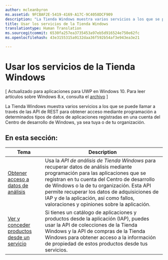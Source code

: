 ```yaml
---
author: mcleanbyron
ms.assetid: 9FCBAF2E-5419-4169-A17C-9C4058DCF909
description: "La Tienda Windows muestra varios servicios a los que se puede llamar a través de las API de REST para acceder mediante programación a determinados tipos de datos de aplicaciones registradas en una cuenta del Centro de desarrollo de Windows, ya sea tuya o de tu organización."
title: Usar los servicios de la Tienda Windows
translationtype: Human Translation
ms.sourcegitcommit: 6530fa257ea3735453a97eb5d916524e750e62fc
ms.openlocfilehash: 43e3155315a9132daa36f592b54af3e943ea3e21

---
```


# Usar los servicios de la Tienda Windows


\[ Actualizado para aplicaciones para UWP en Windows 10. Para leer artículos sobre Windows 8.x, consulta el [archivo](http://go.microsoft.com/fwlink/p/?linkid=619132) \]

La Tienda Windows muestra varios servicios a los que se puede llamar a través de las API de REST para obtener acceso mediante programación a determinados tipos de datos de aplicaciones registradas en una cuenta del Centro de desarrollo de Windows, ya sea tuya o de tu organización.

## En esta sección:


| Tema                                                                                                       | Description                 |
|-------------------------------------------------------------------------------------------------------------|-----------------------------|
| [Obtener acceso a datos de análisis](access-analytics-data-using-windows-store-services.md) | Usa la <em>API de análisis de Tienda Windows</em> para recuperar datos de análisis mediante programación para las aplicaciones que se registran en tu cuenta del Centro de desarrollo de Windows o la de tu organización. Esta API permite recuperar los datos de adquisiciones de IAP y de la aplicación, así como fallos, valoraciones y opiniones sobre la aplicación. |
| [Ver y conceder productos desde un servicio](view-and-grant-products-from-a-service.md)  | Si tienes un catálogo de aplicaciones y productos desde la aplicación (IAP), puedes usar la API de colecciones de la Tienda Windows y la API de compras de la Tienda Windows para obtener acceso a la información de propiedad de estos productos desde tus servicios.  |



 

 

 



<!--HONumber=Jun16_HO4-->


